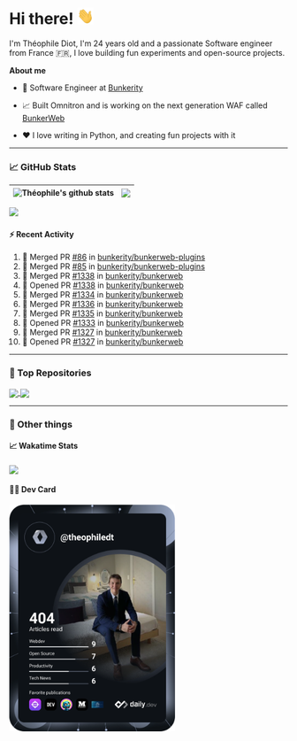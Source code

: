 # Hi there! <img src="./wave.gif" width="30px" height="30px" />

I'm Théophile Diot, I'm 24 years old and a passionate Software engineer from France 🇫🇷, I love building fun experiments and open-source projects.

**About me**

- 💼 Software Engineer at [Bunkerity](https://www.bunkerity.com/)

- 📈 Built Omnitron and is working on the next generation WAF called [BunkerWeb](https://www.bunkerweb.io)

- ❤️ I love writing in Python, and creating fun projects with it

---

### 📈 GitHub Stats

| <img align="center" src="https://github-readme-stats.vercel.app/api?username=TheophileDiot&show_icons=true&include_all_commits=true&theme=algolia&hide_border=true&rank_icon=github" alt="Théophile's github stats" /> | <img align="center" src="https://github-readme-stats.vercel.app/api/top-langs/?username=TheophileDiot&layout=compact&theme=algolia&hide_border=true" /> |
| ---------------------------------------------------------------------------------------------------------------------------------------------------------------------------------------------------------------------- | ------------------------------------------------------------------------------------------------------------------------------------------------------- |

![](https://github-readme-activity-graph.vercel.app/graph?username=TheophileDiot&theme=tokyo-night)

#### :zap: Recent Activity

<!--START_SECTION:activity-->
1. 🎉 Merged PR [#86](https://github.com/bunkerity/bunkerweb-plugins/pull/86) in [bunkerity/bunkerweb-plugins](https://github.com/bunkerity/bunkerweb-plugins)
2. 🎉 Merged PR [#85](https://github.com/bunkerity/bunkerweb-plugins/pull/85) in [bunkerity/bunkerweb-plugins](https://github.com/bunkerity/bunkerweb-plugins)
3. 🎉 Merged PR [#1338](https://github.com/bunkerity/bunkerweb/pull/1338) in [bunkerity/bunkerweb](https://github.com/bunkerity/bunkerweb)
4. 💪 Opened PR [#1338](https://github.com/bunkerity/bunkerweb/pull/1338) in [bunkerity/bunkerweb](https://github.com/bunkerity/bunkerweb)
5. 🎉 Merged PR [#1334](https://github.com/bunkerity/bunkerweb/pull/1334) in [bunkerity/bunkerweb](https://github.com/bunkerity/bunkerweb)
6. 🎉 Merged PR [#1336](https://github.com/bunkerity/bunkerweb/pull/1336) in [bunkerity/bunkerweb](https://github.com/bunkerity/bunkerweb)
7. 🎉 Merged PR [#1335](https://github.com/bunkerity/bunkerweb/pull/1335) in [bunkerity/bunkerweb](https://github.com/bunkerity/bunkerweb)
8. 💪 Opened PR [#1333](https://github.com/bunkerity/bunkerweb/pull/1333) in [bunkerity/bunkerweb](https://github.com/bunkerity/bunkerweb)
9. 🎉 Merged PR [#1327](https://github.com/bunkerity/bunkerweb/pull/1327) in [bunkerity/bunkerweb](https://github.com/bunkerity/bunkerweb)
10. 💪 Opened PR [#1327](https://github.com/bunkerity/bunkerweb/pull/1327) in [bunkerity/bunkerweb](https://github.com/bunkerity/bunkerweb)
<!--END_SECTION:activity-->

---

### 🔧 Top Repositories

<a href="https://github.com/bunkerity/bunkerweb">
  <img align="center" src="https://github-readme-stats.vercel.app/api/pin/?username=Bunkerity&repo=bunkerweb&theme=algolia" />
</a>
<a href="https://github.com/TheophileDiot/Omnitron">
  <img align="center" src="https://github-readme-stats.vercel.app/api/pin/?username=TheophileDiot&repo=Omnitron&theme=algolia" />
</a>

---

### 🎉 Other things

#### 📈 Wakatime Stats

<a href="https://wakatime.com/@theophile_bunkerity">
  <img align="center" src="https://github-readme-stats.vercel.app/api/wakatime?username=3aa5ce41-c253-43d9-8441-a721e446a45f&layout=compact&theme=algolia" />
</a>

#### 👨‍💻 Dev Card

<a href="https://app.daily.dev/TheophileDt">
  <img src="./devcard.svg" width="300" alt="Théophile Diot's Dev Card"/>
</a>
